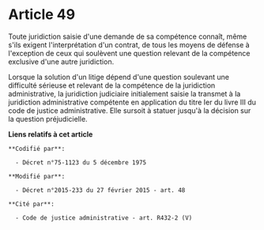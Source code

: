 # Article 49

Toute juridiction saisie d'une demande de sa compétence connaît, même s'ils exigent l'interprétation d'un contrat, de tous
les moyens de défense à l'exception de ceux qui soulèvent une question relevant de la compétence exclusive d'une autre
juridiction.

Lorsque la solution d'un litige dépend d'une question soulevant une difficulté sérieuse et relevant de la compétence de la
juridiction administrative, la juridiction judiciaire initialement saisie la transmet à la juridiction administrative
compétente en application du titre Ier du livre III du code de justice administrative. Elle sursoit à statuer jusqu'à la
décision sur la question préjudicielle.

**Liens relatifs à cet article**

	**Codifié par**:

	  - Décret n°75-1123 du 5 décembre 1975

	**Modifié par**:

	  - Décret n°2015-233 du 27 février 2015 - art. 48

	**Cité par**:

	  - Code de justice administrative - art. R432-2 (V)
